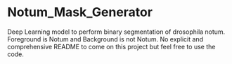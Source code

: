 # Notum_Mask_Generator
Deep Learning model to perform binary segmentation of drosophila notum. Foreground is Notum and Background is not Notum. 
No explicit and comprehensive README to come on this project but feel free to use the code. 
